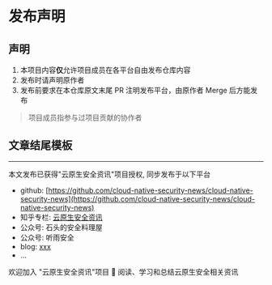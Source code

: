 # 发布声明

## 声明

1. 本项目内容**仅**允许项目成员在各平台自由发布仓库内容
2. 发布时请声明原作者
3. 发布前要求在本仓库原文末尾 PR 注明发布平台，由原作者 Merge 后方能发布

> 项目成员指参与过项目贡献的协作者

## 文章结尾模板

----

本文发布已获得"云原生安全资讯"项目授权, 同步发布于以下平台

* github: [https://github.com/cloud-native-security-news/cloud-native-security-news](https://github.com/cloud-native-security-news/cloud-native-security-news)
* 知乎专栏: [云原生安全资讯](https://www.zhihu.com/column/c_1694733563684151296)
* 公众号: 石头的安全料理屋
* 公众号: 听雨安全
* blog: [xxx]()
* ...

欢迎加入 "云原生安全资讯"项目 👏 阅读、学习和总结云原生安全相关资讯 
